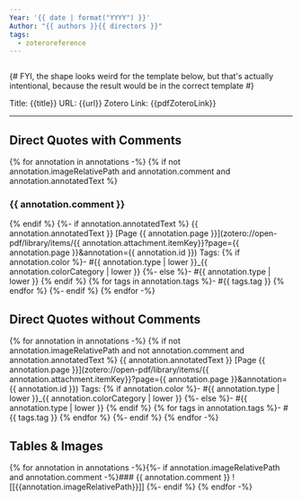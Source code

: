 ```yaml
---
Year: '{{ date | format("YYYY") }}'
Author: "{{ authors }}{{ directors }}"
tags:
  - zoteroreference
---
```

```toc
```
{# FYI, the shape looks weird for the template below, but that's actually intentional, because the result would be in the correct template #}

Title: {{title}}
URL: {{url}}
Zotero Link: {{pdfZoteroLink}}

---
## Direct Quotes with Comments
{% for annotation in annotations -%}
{% if not annotation.imageRelativePath and annotation.comment and annotation.annotatedText %}
### {{ annotation.comment }}
{% endif %}
{%- if annotation.annotatedText %}
{{ annotation.annotatedText }} [Page {{ annotation.page }}](zotero://open-pdf/library/items/{{ annotation.attachment.itemKey}}?page={{ annotation.page }}&annotation={{ annotation.id }})
Tags:
{% if	annotation.color %}- #{{ annotation.type | lower }}_{{ annotation.colorCategory | lower }}
{%- else %}- #{{ annotation.type | lower }}
{% endif %}
{% for tags in annotation.tags %}- #{{ tags.tag }}
{% endfor %}
{%- endif %}
{% endfor -%}

## Direct Quotes without Comments
{% for annotation in annotations -%}
{% if not annotation.imageRelativePath and not annotation.comment and annotation.annotatedText  %}
{{ annotation.annotatedText }} [Page {{ annotation.page }}](zotero://open-pdf/library/items/{{ annotation.attachment.itemKey}}?page={{ annotation.page }}&annotation={{ annotation.id }})
Tags:
{% if	annotation.color %}- #{{ annotation.type | lower }}_{{ annotation.colorCategory | lower }}
{%- else %}- #{{ annotation.type | lower }}
{% endif %}
{% for tags in annotation.tags %}- #{{ tags.tag }}
{% endfor %}
{%- endif %}
{% endfor -%}

## Tables & Images
{% for annotation in annotations -%}{%- if annotation.imageRelativePath and annotation.comment -%}### {{ annotation.comment }}
![[{{annotation.imageRelativePath}}]]
{%- endif %}
{% endfor -%}

